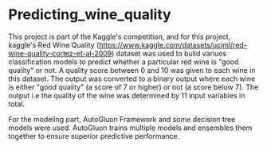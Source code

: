 # Predicting_wine_quality

This project is part of the Kaggle's competition, and for this project, kaggle's Red Wine Quality (https://www.kaggle.com/datasets/uciml/red-wine-quality-cortez-et-al-2009) dataset was used to bulid variuos classification models to predict whether a particular red wine is "good quality" or not. A quality score between 0 and 10 was given to each wine in this dataset. The output was converted to a binary output where each wine is either "good quality" (a score of 7 or higher) or not (a score below 7). The output i.e the quality of the wine was determined by 11 input variables in total.

For the modeling part, AutoGluon Framework and some decision tree models were used. AutoGluon trains multiple models and ensembles them together to ensure superior predictive performance.
